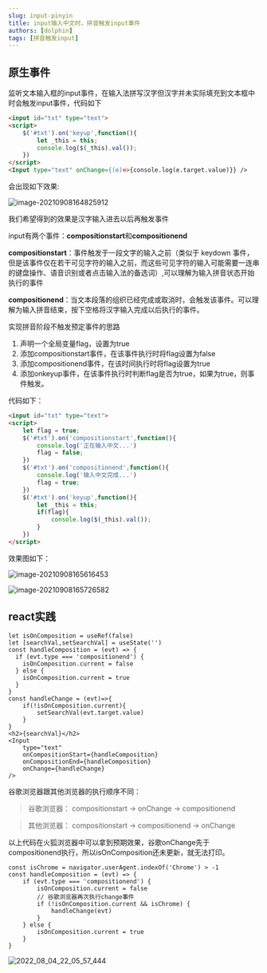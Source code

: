 ```yaml
---
slug: input-pinyin
title: input输入中文时，拼音触发input事件
authors: [dolphin]
tags: [拼音触发input]
---
```


## 原生事件

监听文本输入框的input事件，在输入法拼写汉字但汉字并未实际填充到文本框中时会触发input事件，代码如下

<!--truncate-->

```html
<input id="txt" type="text">
<script>
    $('#txt').on('keyup',function(){
        let _this = this;
        console.log($(_this).val());
    })
</script>
<Input type="text" onChange={(e)=>{console.log(e.target.value)}} />
```

会出现如下效果:

![image-20210908164825912](https://blog-guiyexing.oss-cn-qingdao.aliyuncs.com/blogImg/202208181617613.png!blog.guiyexing)

我们希望得到的效果是汉字输入进去以后再触发事件

input有两个事件：**compositionstart**和**compositionend**

 **compositionstart**：事件触发于一段文字的输入之前（类似于 keydown 事件，但是该事件仅在若干可见字符的输入之前，而这些可见字符的输入可能需要一连串的键盘操作、语音识别或者点击输入法的备选词）,可以理解为输入拼音状态开始执行的事件

**compositionend**：当文本段落的组织已经完成或取消时，会触发该事件。可以理解为输入拼音结束，按下空格将汉字输入完成以后执行的事件。

实现拼音阶段不触发预定事件的思路

1. 声明一个全局变量flag，设置为true 
2. 添加compositionstart事件，在该事件执行时将flag设置为false
3. 添加compositionend事件，在该时间执行时将flag设置为true
4. 添加onkeyup事件，在该事件执行时判断flag是否为true，如果为true，则事件触发。

代码如下：

```html
<input id="txt" type="text">
<script>
    let flag = true;
    $('#txt').on('compositionstart',function(){
        console.log('正在输入中文...')
        flag = false;
    })
    $('#txt').on('compositionend',function(){
        console.log('输入中文完成...')
        flag = true;
    })
    $('#txt').on('keyup',function(){
        let _this = this;
        if(flag){
            console.log($(_this).val());
        }
    })
</script>
```

效果图如下：

![image-20210908165616453](https://blog-guiyexing.oss-cn-qingdao.aliyuncs.com/blogImg/202208181617620.png!blog.guiyexing)

![image-20210908165726582](https://blog-guiyexing.oss-cn-qingdao.aliyuncs.com/blogImg/202208181617619.png!blog.guiyexing)

## react实践

```react
let isOnComposition = useRef(false)
let [searchVal,setSearchVal] = useState('')
const handleComposition = (evt) => {
  if (evt.type === 'compositionend') {
    isOnComposition.current = false
  } else {
    isOnComposition.current = true
  }
}
const handleChange = (evt)=>{
    if(!isOnComposition.current){
        setSearchVal(evt.target.value)
    }
}
<h2>{searchVal}</h2>
<Input
    type="text"
    onCompositionStart={handleComposition}
    onCompositionEnd={handleComposition}
    onChange={handleChange}
/>
```

谷歌浏览器跟其他浏览器的执行顺序不同：

> 谷歌浏览器： compositionstart -> onChange -> compositionend

> 其他浏览器： compositionstart -> compositionend -> onChange

以上代码在火狐浏览器中可以拿到预期效果，谷歌onChange先于compositionend执行，所以isOnComposition还未更新，就无法打印。

```react
const isChrome = navigator.userAgent.indexOf('Chrome') > -1
const handleComposition = (evt) => {
    if (evt.type === 'compositionend') {
        isOnComposition.current = false
        // 谷歌浏览器再次执行change事件
        if (!isOnComposition.current && isChrome) {
            handleChange(evt)
        }
    } else {
        isOnComposition.current = true
    }
}
```

![2022_08_04_22_05_57_444](https://blog-guiyexing.oss-cn-qingdao.aliyuncs.com/blogImg/202208181617638.gif)

